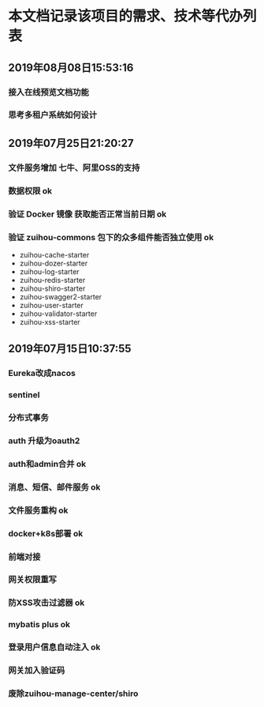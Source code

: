 # 本文档记录该项目的需求、技术等代办列表

## 2019年08月08日15:53:16
### 接入在线预览文档功能
### 思考多租户系统如何设计
###    

## 2019年07月25日21:20:27
### 文件服务增加 七牛、阿里OSS的支持                  
### 数据权限                                        ok
### 验证 Docker 镜像 获取能否正常当前日期             ok
### 验证 zuihou-commons 包下的众多组件能否独立使用     ok
- zuihou-cache-starter
- zuihou-dozer-starter
- zuihou-log-starter
- zuihou-redis-starter
- zuihou-shiro-starter
- zuihou-swagger2-starter
- zuihou-user-starter
- zuihou-validator-starter
- zuihou-xss-starter

## 2019年07月15日10:37:55
### Eureka改成nacos
### sentinel            
### 分布式事务           
### auth 升级为oauth2      
### auth和admin合并      ok
### 消息、短信、邮件服务   ok       
### 文件服务重构          ok
### docker+k8s部署       ok
### 前端对接                
### 网关权限重写          
### 防XSS攻击过滤器        ok
### mybatis plus         ok
### 登录用户信息自动注入    ok
### 网关加入验证码          
### 废除zuihou-manage-center/shiro 
